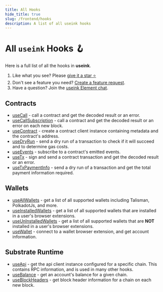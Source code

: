 ```yaml
---
title: All Hooks
hide_title: true
slug: /frontend/hooks
description: A list of all useink hooks
---
```


# All `useink` Hooks 🪝 

Here is a full list of all the hooks in **useink**. 

1. Like what you see? Please [give it a star ⭐](https://github.com/paritytech/useink)
2. Don't see a feature you need? [Create a feature request](https://github.com/paritytech/useink/issues). 
3. Have a question? Join the [useink Element chat](https://matrix.to/#/%23useink:parity.io).

## Contracts

* [useCall](/frontend/core/hooks/contracts/use-call) - call a contract and get the decoded result or an error.
* [useCallSubscription](/frontend/core/hooks/contracts/use-call-subscription) - call a contract and get the decoded result or an error on each new block.
* [useContract](/frontend/core/hooks/contracts/use-contract) - create a contract client instance containing metadata and the contract's address.
* [useDryRun](/frontend/core/hooks/contracts/use-dry-run) - send a dry run of a transaction to check if it will succeed and to determine gas costs.
* [useEvents](/frontend/core/hooks/contracts/use-events) - subscribe to a contract's emitted events.
* [useTx](/frontend/core/hooks/contracts/use-tx) - sign and send a contract transaction and get the decoded result or an error.
* [useTxPaymentInfo](/frontend/core/hooks/contracts/use-tx-payment-info) - send a dry run of a transaction and get the total payment information required.

## Wallets

* [useAllWallets](/frontend/core/hooks/wallets/use-all-wallets) - get a list of all supported wallets including Talisman, PolkadotJs, and more.
* [useInstalledWallets](/frontend/core/hooks/wallets/use-installed-wallets) - get a list of all supported wallets that are installed in a user's browser extensions.
* [useUnInstalledWallets](/frontend/core/hooks/wallets/use-uninstalled-wallets) - get a list of all supported wallets that are **NOT** installed in a user's browser extensions.
* [useWallet](/frontend/core/hooks/wallets/use-wallet) - connect to a wallet browser extension, and get account information.

## Substrate Runtime

* [useApi](/frontend/core/hooks/substrate/use-api) - get the api client instance configured for a specific chain. This contains RPC information, and is used in many other hooks.
* [useBalance](/frontend/core/hooks/substrate/usebalance) - get an account's balance for a given chain.
* [useBlockHeaders](/frontend/core/hooks/substrate/useblockheaders) - get block header information for a chain on each new block.